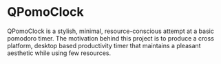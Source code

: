 # QPomoClock 
QPomoClock is a stylish, minimal, resource-conscious attempt at a basic pomodoro timer.
The motivation behind this project is to produce a cross platform, desktop based productivity timer that maintains a pleasant aesthetic while using few resources.
